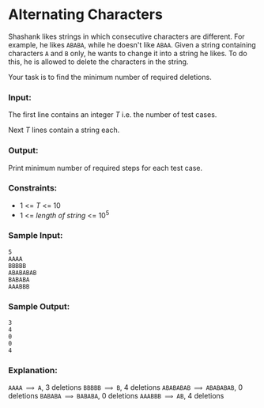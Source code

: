 Alternating Characters
======================

Shashank likes strings in which consecutive characters are different. For example, he likes `ABABA`, while he doesn't like `ABAA`. Given a string containing characters `A` and `B` only, he wants to change it into a string he likes. To do this, he is allowed to delete the characters in the string.

Your task is to find the minimum number of required deletions.

### Input:

The first line contains an integer *T* i.e. the number of test cases. 

Next *T* lines contain a string each.

### Output:

Print minimum number of required steps for each test case.

### Constraints:

* 1 <= *T* <= 10
* 1 <= *length of string* <= 10<sup>5</sup>

### Sample Input:

    5
    AAAA
    BBBBB
    ABABABAB
    BABABA
    AAABBB

### Sample Output:

	3
	4
	0
	0
	4

### Explanation:

`AAAA ⟹ A`, 3 deletions
`BBBBB ⟹ B`, 4 deletions
`ABABABAB ⟹ ABABABAB`, 0 deletions
`BABABA ⟹ BABABA`, 0 deletions
`AAABBB ⟹ AB`, 4 deletions